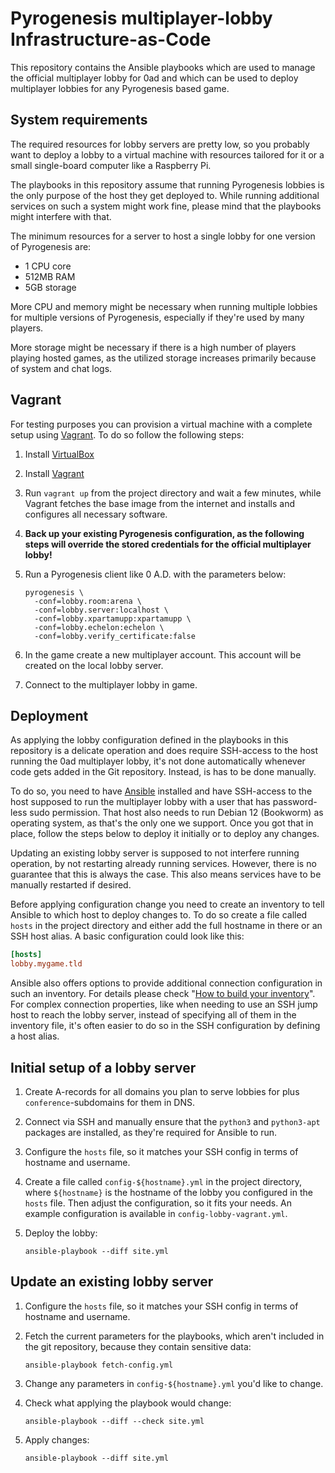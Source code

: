 # Pyrogenesis multiplayer-lobby Infrastructure-as-Code

This repository contains the Ansible playbooks which are used to manage the official multiplayer
lobby for 0ad and which can be used to deploy multiplayer lobbies for any Pyrogenesis based game.

## System requirements

The required resources for lobby servers are pretty low, so you probably want to deploy a lobby to
a virtual machine with resources tailored for it or a small single-board computer like a Raspberry
Pi.

The playbooks in this repository assume that running Pyrogenesis lobbies is the only purpose of the
host they get deployed to. While running additional services on such a system might work fine,
please mind that the playbooks might interfere with that.

The minimum resources for a server to host a single lobby for one version of Pyrogenesis are:

- 1 CPU core
- 512MB RAM
- 5GB storage

More CPU and memory might be necessary when running multiple lobbies for multiple versions of
Pyrogenesis, especially if they're used by many players.

More storage might be necessary if there is a high number of players playing hosted games, as the
utilized storage increases primarily because of system and chat logs.

## Vagrant

For testing purposes you can provision a virtual machine with a complete setup using
[Vagrant](https://www.vagrantup.com/). To do so follow the following steps:

1. Install [VirtualBox](https://www.virtualbox.org/)
2. Install [Vagrant](https://www.vagrantup.com/)
3. Run `vagrant up` from the project directory and wait a few minutes, while Vagrant fetches the
   base image from the internet and installs and configures all necessary software.
4. **Back up your existing Pyrogenesis configuration, as the following steps will override the
   stored credentials for the official multiplayer lobby!**
5. Run a Pyrogenesis client like 0 A.D. with the parameters below:

   ```shell
   pyrogenesis \
     -conf=lobby.room:arena \
     -conf=lobby.server:localhost \
     -conf=lobby.xpartamupp:xpartamupp \
     -conf=lobby.echelon:echelon \
     -conf=lobby.verify_certificate:false
   ```

6. In the game create a new multiplayer account. This account will be created on the local lobby
   server.
7. Connect to the multiplayer lobby in game.

## Deployment

As applying the lobby configuration defined in the playbooks in this repository is a delicate
operation and does require SSH-access to the host running the 0ad multiplayer lobby, it's not done
automatically whenever code gets added in the Git repository. Instead, is has to be done manually.

To do so, you need to have [Ansible](https://www.ansible.com/) installed and have SSH-access to the
host supposed to run the multiplayer lobby with a user that has password-less sudo permission. That
host also needs to run Debian 12 (Bookworm) as operating system, as that's the only one we support.
Once you got that in place, follow the steps below to deploy it initially or to deploy any changes.

Updating an existing lobby server is supposed to not interfere running operation, by not restarting
already running services. However, there is no guarantee that this is always the case. This also
means services have to be manually restarted if desired.

Before applying configuration change you need to create an inventory to tell Ansible to which host
to deploy changes to. To do so create a file called `hosts` in the project directory and either
add the full hostname in there or an SSH host alias. A basic configuration could look like this:

```ini
[hosts]
lobby.mygame.tld
```

Ansible also offers options to provide additional connection configuration in such an inventory.
For details please check
"[How to build your inventory](https://docs.ansible.com/ansible/latest/inventory_guide/intro_inventory.html)".
For complex connection properties, like when needing to use an SSH jump host to reach the lobby
server, instead of specifying all of them in the inventory file, it's often easier to do so in the
SSH configuration by defining a host alias.

## Initial setup of a lobby server

1. Create A-records for all domains you plan to serve lobbies for plus `conference`-subdomains for
   them in DNS.
2. Connect via SSH and manually ensure that the `python3` and `python3-apt` packages are installed,
   as they're required for Ansible to run.
3. Configure the `hosts` file, so it matches your SSH config in terms of hostname and username.
4. Create a file called `config-${hostname}.yml` in the project directory, where `${hostname}` is
   the hostname of the lobby you configured in the `hosts` file. Then adjust the configuration,
   so it fits your needs. An example configuration is available in `config-lobby-vagrant.yml`.
5. Deploy the lobby:

   ```shell
   ansible-playbook --diff site.yml
   ```

## Update an existing lobby server

1. Configure the `hosts` file, so it matches your SSH config in terms of hostname and username.
2. Fetch the current parameters for the playbooks, which aren't included in the git repository,
   because they contain sensitive data:

   ```shell
   ansible-playbook fetch-config.yml
   ```

3. Change any parameters in `config-${hostname}.yml` you'd like to change.
4. Check what applying the playbook would change:

   ```shell
   ansible-playbook --diff --check site.yml
   ```

5. Apply changes:

   ```shell
   ansible-playbook --diff site.yml
   ```
